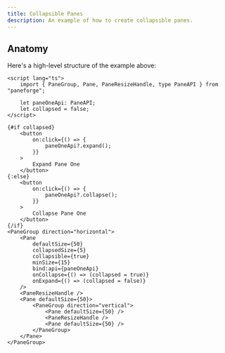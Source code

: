 ```yaml
---
title: Collapsible Panes
description: An example of how to create collapsible panes.
---
```


<script>
	import { CollapsibleDemo } from '$lib/components/demos'
</script>

<div class="flex flex-col gap-4">
	<CollapsibleDemo />
</div>

## Anatomy

Here's a high-level structure of the example above:

```svelte
<script lang="ts">
	import { PaneGroup, Pane, PaneResizeHandle, type PaneAPI } from "paneforge";

	let paneOneApi: PaneAPI;
	let collapsed = false;
</script>

{#if collapsed}
	<button
		on:click={() => {
			paneOneApi?.expand();
		}}
	>
		Expand Pane One
	</button>
{:else}
	<button
		on:click={() => {
			paneOneApi?.collapse();
		}}
	>
		Collapse Pane One
	</button>
{/if}
<PaneGroup direction="horizontal">
	<Pane
		defaultSize={50}
		collapsedSize={5}
		collapsible={true}
		minSize={15}
		bind:api={paneOneApi}
		onCollapse={() => (collapsed = true)}
		onExpand={() => (collapsed = false)}
	/>
	<PaneResizeHandle />
	<Pane defaultSize={50}>
		<PaneGroup direction="vertical">
			<Pane defaultSize={50} />
			<PaneResizeHandle />
			<Pane defaultSize={50} />
		</PaneGroup>
	</Pane>
</PaneGroup>
```
